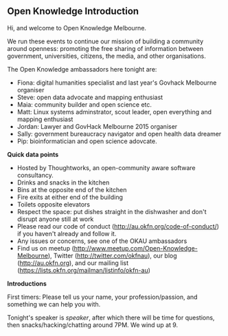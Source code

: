 ## Open Knowledge Introduction
Hi, and welcome to Open Knowledge Melbourne.

We run these events to continue our mission of building a community around openness: promoting the free sharing of information between government, universities, citizens, the media, and other organisations.

The Open Knowledge ambassadors here tonight are:

* Fiona: digital humanities specialist and last year's Govhack Melbourne organiser
* Steve: open data advocate and mapping enthusiast
* Maia: community builder and open science etc.
* Matt: Linux systems adminstrator, scout leader, open everything and
  mapping enthusiast
* Jordan: Lawyer and GovHack Melbourne 2015 organiser
* Sally: government bureaucracy navigator and open health data dreamer
* Pip: bioinformatician and open science adovcate.

**Quick data points**

* Hosted by Thoughtworks, an open-community aware software consultancy.
* Drinks and snacks in the kitchen
* Bins at the opposite end of the kitchen
* Fire exits at either end of the building
* Toilets opposite elevators
* Respect the space: put dishes straight in the dishwasher and don't disrupt anyone still at work
* Please read our code of conduct (http://au.okfn.org/code-of-conduct/) if you haven't already and follow it.
* Any issues or concerns, see one of the OKAU ambassadors
* Find us on meetup (http://www.meetup.com/Open-Knowledge-Melbourne), Twitter (http://twitter.com/okfnau), our blog (http://au.okfn.org), and our mailing list (https://lists.okfn.org/mailman/listinfo/okfn-au)

**Introductions**

First timers: Please tell us your name, your profession/passion, and something we can help you with.

Tonight's speaker is _speaker_, after which there will be time for questions, then snacks/hacking/chatting around 7PM. We wind up at 9.
